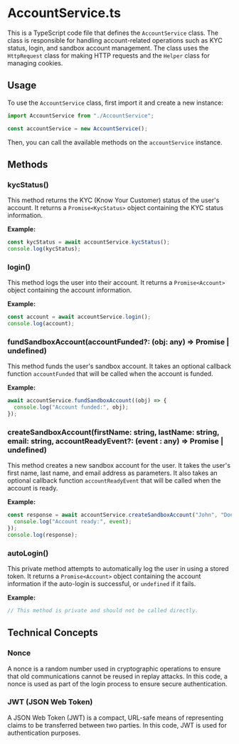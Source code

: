 # AccountService.ts

This is a TypeScript code file that defines the `AccountService` class. The class is responsible for handling account-related operations such as KYC status, login, and sandbox account management. The class uses the `HttpRequest` class for making HTTP requests and the `Helper` class for managing cookies.

## Usage

To use the `AccountService` class, first import it and create a new instance:

```typescript
import AccountService from "./AccountService";

const accountService = new AccountService();
```

Then, you can call the available methods on the `accountService` instance.

## Methods

### kycStatus()

This method returns the KYC (Know Your Customer) status of the user's account. It returns a `Promise<KycStatus>` object containing the KYC status information.

**Example:**

```typescript
const kycStatus = await accountService.kycStatus();
console.log(kycStatus);
```

### login()

This method logs the user into their account. It returns a `Promise<Account>` object containing the account information.

**Example:**

```typescript
const account = await accountService.login();
console.log(account);
```

### fundSandboxAccount(accountFunded?: (obj: any) => Promise<void> | undefined)

This method funds the user's sandbox account. It takes an optional callback function `accountFunded` that will be called when the account is funded.

**Example:**

```typescript
await accountService.fundSandboxAccount((obj) => {
  console.log("Account funded:", obj);
});
```

### createSandboxAccount(firstName: string, lastName: string, email: string, accountReadyEvent?: (event : any) => Promise<void> | undefined)

This method creates a new sandbox account for the user. It takes the user's first name, last name, and email address as parameters. It also takes an optional callback function `accountReadyEvent` that will be called when the account is ready.

**Example:**

```typescript
const response = await accountService.createSandboxAccount("John", "Doe", "john.doe@example.com", (event) => {
  console.log("Account ready:", event);
});
console.log(response);
```

### autoLogin()

This private method attempts to automatically log the user in using a stored token. It returns a `Promise<Account>` object containing the account information if the auto-login is successful, or `undefined` if it fails.

**Example:**

```typescript
// This method is private and should not be called directly.
```

## Technical Concepts

### Nonce

A nonce is a random number used in cryptographic operations to ensure that old communications cannot be reused in replay attacks. In this code, a nonce is used as part of the login process to ensure secure authentication.

### JWT (JSON Web Token)

A JSON Web Token (JWT) is a compact, URL-safe means of representing claims to be transferred between two parties. In this code, JWT is used for authentication purposes.